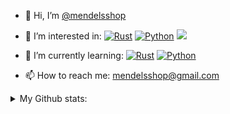 - 👋 Hi, I’m  <a href="https://github.com/mendelsshop/">@mendelsshop</a>
- 👀 I’m interested in: 
[![Rust](https://img.shields.io/badge/Rust-000000?logo=Rust)](https://rust-lang.org)
[![Python](https://img.shields.io/badge/Python-000000?logo=python)](https://python.org)
![](https://img.shields.io/badge/-000000?logo=C)


- 🌱 I’m currently learning: 
[![Rust](https://img.shields.io/badge/Rust-000000?logo=Rust)](https://rust-lang.org)
[![Python](https://img.shields.io/badge/Python-000000?logo=python)](https://python.org)

- 📫 How to reach me: mendelsshop@gmail.com
        <br>
    
<Details>
    <summary>My Github stats:</summary>
    <p align="center">
            
![mendelsshop's GitHub stats](https://github-readme-stats.vercel.app/api?username=mendelsshop&show_icons=true&theme=dark)
![badge](https://img.shields.io/endpoint?url=https://gist.githubusercontent.com/mendelsshop/17941a30ee9756244bfb9e1526fa6304/raw/test.json)
![Top Langs](https://github-readme-stats.vercel.app/api/top-langs/?username=mendelsshop&exclude_repo=github-readme-stats,mendelsshop.github.io&theme=dark)
            
   </p>
</Details>

<!---
mendelsshop/mendelsshop is a ✨ special ✨ repository because its `README.md` (this file) appears on your GitHub profile.
You can click the Preview link to take a look at your changes.
--->
